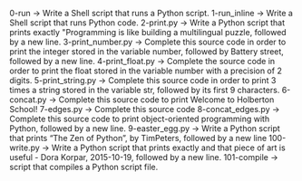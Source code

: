 0-run -> Write a Shell script that runs a Python script.
1-run_inline -> Write a Shell script that runs Python code.
2-print.py -> Write a Python script that prints exactly "Programming is like building a multilingual puzzle, followed by a new line.
3-print_number.py -> Complete this source code in order to print the integer stored in the variable number, followed by Battery street, followed by a new line.
4-print_float.py -> Complete the source code in order to print the float stored in the variable number with a precision of 2 digits.
5-print_string.py -> Complete this source code in order to print 3 times a string stored in the variable str, followed by its first 9 characters.
6-concat.py -> Complete this source code to print Welcome to Holberton School!
7-edges.py -> Complete this source code
8-concat_edges.py -> Complete this source code to print object-oriented programming with Python, followed by a new line.
9-easter_egg.py -> Write a Python script that prints “The Zen of Python”, by TimPeters, followed by a new line
100-write.py -> Write a Python script that prints exactly and that piece of art is useful - Dora Korpar, 2015-10-19, followed by a new line.
101-compile -> script that compiles a Python script file.

